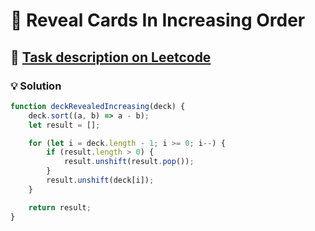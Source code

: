 # 📝 Reveal Cards In Increasing Order

## 🔗 [Task description on Leetcode](https://leetcode.com/problems/reveal-cards-in-increasing-order/description/?envType=problem-list-v2&envId=queue)

### 💡 Solution

```js
function deckRevealedIncreasing(deck) {
	deck.sort((a, b) => a - b);
	let result = [];

	for (let i = deck.length - 1; i >= 0; i--) {
		if (result.length > 0) {
			result.unshift(result.pop());
		}
		result.unshift(deck[i]);
	}

	return result;
}
```
